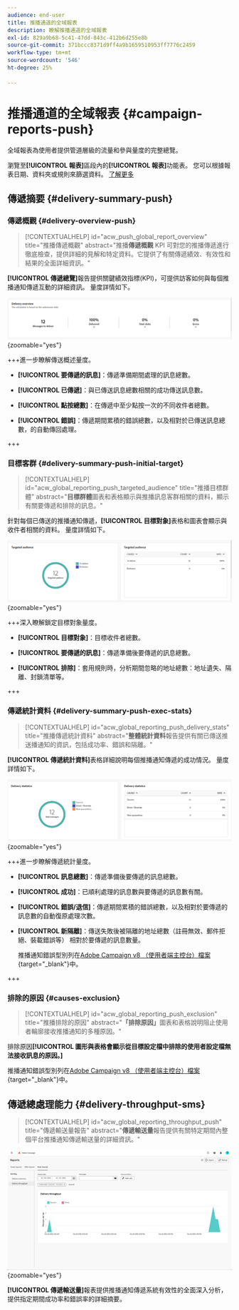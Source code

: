 ```yaml
---
audience: end-user
title: 推播通道的全域報表
description: 瞭解推播通道的全域報表
exl-id: 829a9b68-5c41-47dd-843c-412b6d255e8b
source-git-commit: 371bccc8371d9ff4a9b1659510953ff7776c2459
workflow-type: tm+mt
source-wordcount: '546'
ht-degree: 25%

---
```


# 推播通道的全域報表 {#campaign-reports-push}

全域報表為使用者提供管道層級的流量和參與量度的完整總覽。

瀏覽至&#x200B;**[!UICONTROL 報表]**&#x200B;區段內的&#x200B;**[!UICONTROL 報表]**&#x200B;功能表。 您可以根據報表日期、資料夾或規則來篩選資料。 [了解更多](global-reports.md)

## 傳遞摘要 {#delivery-summary-push}

### 傳遞概觀 {#delivery-overview-push}

>[!CONTEXTUALHELP]
>id="acw_push_global_report_overview"
>title="推播傳遞概觀"
>abstract="推播&#x200B;**傳遞概觀** KPI 可對您的推播傳遞進行徹底檢查，提供詳細的見解和特定資料。它提供了有關傳遞績效、有效性和結果的全面詳細資訊。"

**[!UICONTROL 傳遞總覽]**&#x200B;報告提供關鍵績效指標(KPI)，可提供訪客如何與每個推播通知傳遞互動的詳細資訊。 量度詳情如下。

![](assets/global_report_push_delivery_overview.png){zoomable="yes"}

+++進一步瞭解傳送概述量度。

* **[!UICONTROL 要傳遞的訊息]**：傳遞準備期間處理的訊息總數。

* **[!UICONTROL 已傳遞]**：與已傳送訊息總數相關的成功傳送訊息數。

* **[!UICONTROL 點按總數]**：在傳遞中至少點按一次的不同收件者總數。

* **[!UICONTROL 錯誤]**：傳遞期間累積的錯誤總數，以及相對於已傳送訊息總數，的自動傳回處理。

+++

### 目標客群 {#delivery-summary-push-initial-target}

>[!CONTEXTUALHELP]
>id="acw_global_reporting_push_targeted_audience"
>title="推播目標群體"
>abstract="**目標群體**&#x200B;圖表和表格顯示與推播訊息客群相關的資料，顯示有關要傳遞和排除的訊息。"

針對每個已傳送的推播通知傳遞，**[!UICONTROL 目標對象]**&#x200B;表格和圖表會顯示與收件者相關的資料。 量度詳情如下。

![](assets/global_report_push_targeted_audience.png){zoomable="yes"}

+++深入瞭解鎖定目標對象量度。

* **[!UICONTROL 目標對象]**：目標收件者總數。

* **[!UICONTROL 要傳遞的訊息]**：傳遞準備後要傳遞的訊息總數。

* **[!UICONTROL 排除]**：套用規則時，分析期間忽略的地址總數：地址遺失、隔離、封鎖清單等。

+++

### 傳遞統計資料 {#delivery-summary-push-exec-stats}

>[!CONTEXTUALHELP]
>id="acw_global_reporting_push_delivery_stats"
>title="推播傳遞統計資料"
>abstract="**整體統計資料**&#x200B;報告提供有關已傳送推送播通知的資訊，包括成功率、錯誤和隔離。"

**[!UICONTROL 傳遞統計資料]**&#x200B;表格詳細說明每個推播通知傳遞的成功情況。 量度詳情如下。

![](assets/global_report_push_delivery_statistics.png){zoomable="yes"}

+++進一步瞭解傳遞統計量度。

* **[!UICONTROL 訊息總數]**：傳遞準備後要傳遞的訊息總數。

* **[!UICONTROL 成功]**：已順利處理的訊息數與要傳遞的訊息數有關。

* **[!UICONTROL 錯誤/退信]**：傳遞期間累積的錯誤總數，以及相對於要傳遞的訊息數的自動復原處理次數。

* **[!UICONTROL 新隔離]**：傳送失敗後被隔離的地址總數（註冊無效、郵件拒絕、裝載錯誤等） 相對於要傳遞的訊息數量。

  推播通知錯誤型別列在[Adobe Campaign v8 （使用者端主控台）檔案](https://experienceleague.adobe.com/docs/campaign/campaign-v8/send/failures/delivery-failures.html#push-error-types){target="_blank"}中。

+++

### 排除的原因 {#causes-exclusion}

>[!CONTEXTUALHELP]
>id="acw_global_reporting_push_exclusion"
>title="推播排除的原因"
>abstract="**「排除原因」**&#x200B;圖表和表格說明阻止使用者輪廓接收推播通知的多種原因。"

排除原因&#x200B;**[!UICONTROL 圖形與表格會顯示從目標設定檔中排除的使用者設定檔無法接收訊息的原因。]**

推播通知錯誤型別列在[Adobe Campaign v8 （使用者端主控台）檔案](https://experienceleague.adobe.com/docs/campaign/campaign-v8/send/failures/delivery-failures.html#push-error-types){target="_blank"}中。

## 傳遞總處理能力 {#delivery-throughput-sms}

>[!CONTEXTUALHELP]
>id="acw_global_reporting_throughput_push"
>title="傳遞輸送量報告"
>abstract="**傳遞輸送量**&#x200B;報告提供有關特定期間內整個平台推播通知傳遞輸送量的詳細資訊。"

![](assets/global_report_push_delivery_throughput.png){zoomable="yes"}

**[!UICONTROL 傳遞輸送量]**&#x200B;報表提供推播通知傳遞系統有效性的全面深入分析，提供指定期間成功率和錯誤率的詳細摘要。
